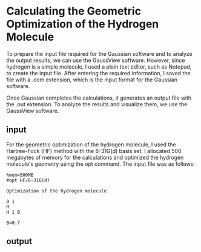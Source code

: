# Calculating the Geometric Optimization of the Hydrogen Molecule
To prepare the input file required for the Gaussian software and to analyze the output results, we can use the GaussView software. However, since hydrogen is a simple molecule, I used a plain text editor, such as Notepad, to create the input file. After entering the required information, I saved the file with a .com extension, which is the input format for the Gaussian software.

Once Gaussian completes the calculations, it generates an output file with the .out extension. To analyze the results and visualize them, we use the GaussView software.

## input
For the geometric optimization of the hydrogen molecule, I used the Hartree-Fock (HF) method with the 6-31G(d) basis set. I allocated 500 megabytes of memory for the calculations and optimized the hydrogen molecule's geometry using the opt command. The input file was as follows:
```none
%mem=500MB
#opt HF/6-31G(d)

Optimization of the hydrogen molecule

0 1
H
H 1 B

B=0.7
```
## output
